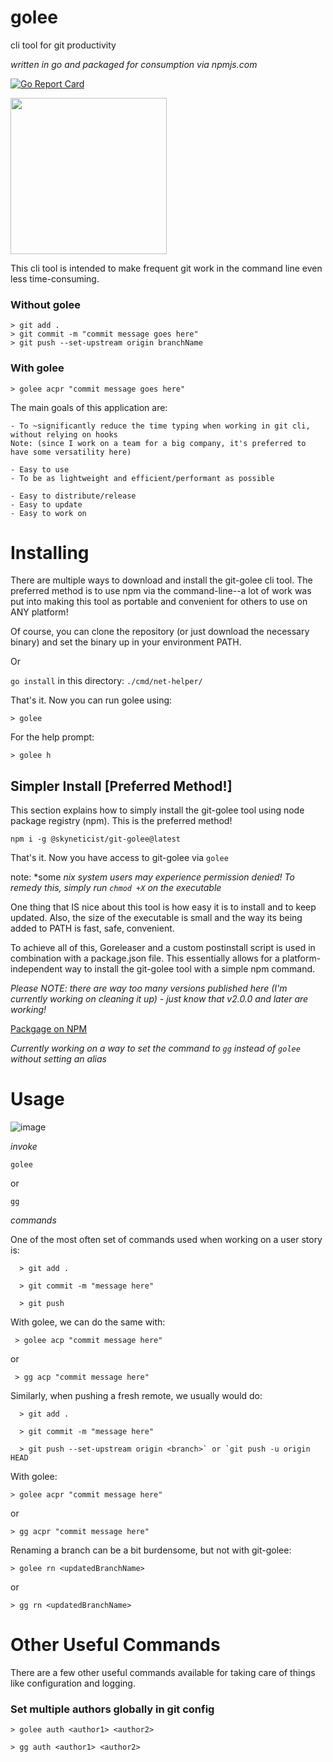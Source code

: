 # golee

cli tool for git productivity

*written in go and packaged for consumption via npmjs.com*

[![Go Report Card](https://goreportcard.com/badge/github.com/skyneticist/golee)](https://goreportcard.com/report/github.com/skyneticist/golee)

<img src="https://storage.googleapis.com/gopherizeme.appspot.com/gophers/c31240b190ee8485d98aff995b22f8cc4edc8d10.png" width="250" height="250">

This cli tool is intended to make frequent git work in the command line even less time-consuming.

### Without golee
```
> git add .
> git commit -m "commit message goes here"
> git push --set-upstream origin branchName
```

### With golee 
```
> golee acpr "commit message goes here"
```


<!-- ![customgopher hh](https://storage.googleapis.com/gopherizeme.appspot.com/gophers/c31240b190ee8485d98aff995b22f8cc4edc8d10.png | ) -->

The main goals of this application are:

  ```
  - To ~significantly reduce the time typing when working in git cli, without relying on hooks 
  Note: (since I work on a team for a big company, it's preferred to have some versatility here)

  - Easy to use
  - To be as lightweight and efficient/performant as possible
 
  - Easy to distribute/release
  - Easy to update
  - Easy to work on
  ```
 
# Installing

There are multiple ways to download and install the git-golee cli tool. The preferred method is to use npm via the command-line--a lot of work was put into making
this tool as portable and convenient for others to use on ANY platform! 

Of course, you can clone the repository (or just download the necessary binary) and set the binary up in your environment PATH.

Or 

`go install` in this directory: `./cmd/net-helper/`

That's it. Now you can run golee using:

`> golee`

For the help prompt:

`> golee h`


## Simpler Install [Preferred Method!]

This section explains how to simply install the git-golee tool using node package registry (npm). This is the preferred method! 


`npm i -g @skyneticist/git-golee@latest`

That's it. Now you have access to git-golee via `golee`

note: *some *nix system users may experience permission denied! To remedy this, simply run `chmod +X` on the executable*

One thing that IS nice about this tool is how easy it is to install and to keep updated. Also, the size of the executable is small and the way its being added to PATH is fast, safe, convenient.

To achieve all of this, Goreleaser and a custom postinstall script is used in combination with a package.json file. This essentially allows for a platform-independent way to install the git-golee tool with a simple npm command.

*Please NOTE: there are way too many versions published here (I'm currently working on cleaning it up) - just know that v2.0.0 and later are working!*

[Packgage on NPM](https://www.npmjs.com/package/@skyneticist/git-golee)

*Currently working on a way to set the command to `gg` instead of `golee` without setting an alias*

# Usage 

![image](https://user-images.githubusercontent.com/81132371/140797865-f1f1d778-84d4-4d23-8218-ac327840ba59.png)

*invoke*

`golee`

or

`gg`

*commands*

One of the most often set of commands used when working on a user story is:
```  
  > git add .
  
  > git commit -m "message here"
  
  > git push
```


With golee, we can do the same with:
``` 
 > golee acp "commit message here"
```

or
 
``` 
 > gg acp "commit message here"
```


Similarly, when pushing a fresh remote, we usually would do:
```
  > git add .
 
  > git commit -m "message here"
  
  > git push --set-upstream origin <branch>` or `git push -u origin HEAD
```

With golee:

  `> golee acpr "commit message here"`
  
or

  `> gg acpr "commit message here"`
  
Renaming a branch can be a bit burdensome,
but not with git-golee: 

  `> golee rn <updatedBranchName>`
  
or
  
  `> gg rn <updatedBranchName>`
  

# Other Useful Commands

There are a few other useful commands available for taking care of things like configuration and logging. 

### Set multiple authors globally in git config

`> golee auth <author1> <author2>`

`> gg auth <author1> <author2>`

  
